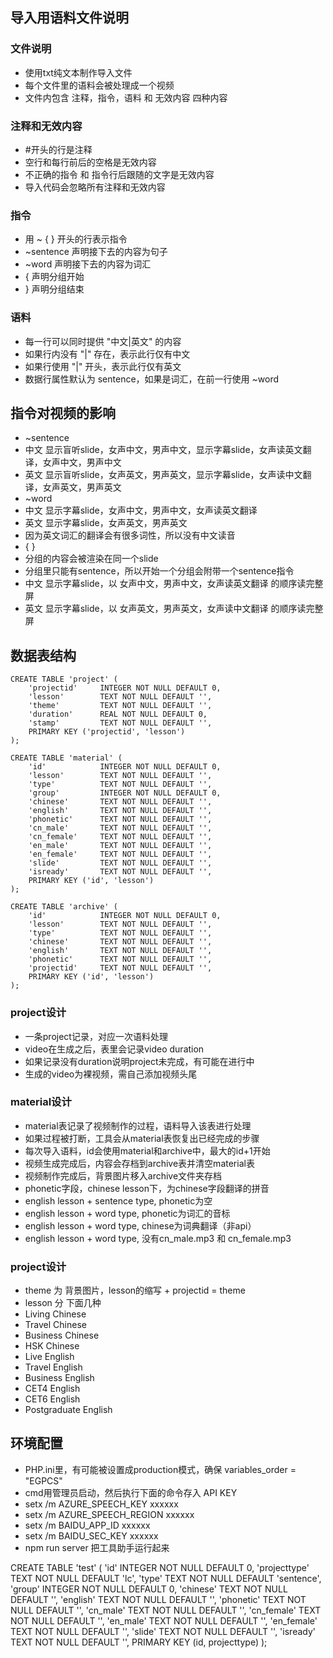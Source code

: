 ## 导入用语料文件说明
### 文件说明
- 使用txt纯文本制作导入文件
- 每个文件里的语料会被处理成一个视频
- 文件内包含 注释，指令，语料 和 无效内容 四种内容

### 注释和无效内容
- #开头的行是注释
- 空行和每行前后的空格是无效内容
- 不正确的指令 和 指令行后跟随的文字是无效内容
- 导入代码会忽略所有注释和无效内容

### 指令
- 用 ~ { } 开头的行表示指令
- ~sentence 声明接下去的内容为句子
- ~word     声明接下去的内容为词汇
- { 声明分组开始
- } 声明分组结束

### 语料
- 每一行可以同时提供 "中文|英文" 的内容
- 如果行内没有 "|" 存在，表示此行仅有中文
- 如果行使用 "|" 开头，表示此行仅有英文
- 数据行属性默认为 sentence，如果是词汇，在前一行使用 ~word

## 指令对视频的影响
- ~sentence
- 中文 显示盲听slide，女声中文，男声中文，显示字幕slide，女声读英文翻译，女声中文，男声中文
- 英文 显示盲听slide，女声英文，男声英文，显示字幕slide，女声读中文翻译，女声英文，男声英文
- ~word
- 中文 显示字幕slide，女声中文，男声中文，女声读英文翻译
- 英文 显示字幕slide，女声英文，男声英文
- 因为英文词汇的翻译会有很多词性，所以没有中文读音
- { } 
- 分组的内容会被渲染在同一个slide
- 分组里只能有sentence，所以开始一个分组会附带一个sentence指令
- 中文 显示字幕slide，以 女声中文，男声中文，女声读英文翻译 的顺序读完整屏
- 英文 显示字幕slide，以 女声英文，男声英文，女声读中文翻译 的顺序读完整屏

## 数据表结构
```
CREATE TABLE 'project' (
    'projectid'     INTEGER NOT NULL DEFAULT 0,
    'lesson'        TEXT NOT NULL DEFAULT '',
    'theme'         TEXT NOT NULL DEFAULT '',
    'duration'      REAL NOT NULL DEFAULT 0,
    'stamp'         TEXT NOT NULL DEFAULT '',
    PRIMARY KEY ('projectid', 'lesson')
);

CREATE TABLE 'material' (
    'id'            INTEGER NOT NULL DEFAULT 0, 
    'lesson'        TEXT NOT NULL DEFAULT '',
    'type'          TEXT NOT NULL DEFAULT '',
    'group'         INTEGER NOT NULL DEFAULT 0,
    'chinese'       TEXT NOT NULL DEFAULT '',
    'english'       TEXT NOT NULL DEFAULT '', 
    'phonetic'      TEXT NOT NULL DEFAULT '', 
    'cn_male'       TEXT NOT NULL DEFAULT '', 
    'cn_female'     TEXT NOT NULL DEFAULT '', 
    'en_male'       TEXT NOT NULL DEFAULT '', 
    'en_female'     TEXT NOT NULL DEFAULT '', 
    'slide'         TEXT NOT NULL DEFAULT '', 
    'isready'       TEXT NOT NULL DEFAULT '',
    PRIMARY KEY ('id', 'lesson')
);

CREATE TABLE 'archive' (
    'id'            INTEGER NOT NULL DEFAULT 0, 
    'lesson'        TEXT NOT NULL DEFAULT '',
    'type'          TEXT NOT NULL DEFAULT '',
    'chinese'       TEXT NOT NULL DEFAULT '',
    'english'       TEXT NOT NULL DEFAULT '', 
    'phonetic'      TEXT NOT NULL DEFAULT '', 
    'projectid'     TEXT NOT NULL DEFAULT '',
    PRIMARY KEY ('id', 'lesson')
);
```
### project设计
- 一条project记录，对应一次语料处理
- video在生成之后，表里会记录video duration
- 如果记录没有duration说明project未完成，有可能在进行中
- 生成的video为裸视频，需自己添加视频头尾

### material设计
- material表记录了视频制作的过程，语料导入该表进行处理
- 如果过程被打断，工具会从material表恢复出已经完成的步骤
- 每次导入语料，id会使用material和archive中，最大的id+1开始
- 视频生成完成后，内容会存档到archive表并清空material表
- 视频制作完成后，背景图片移入archive文件夹存档
- phonetic字段，chinese lesson下，为chinese字段翻译的拼音
- english lesson + sentence type, phonetic为空
- english lesson + word type, phonetic为词汇的音标
- english lesson + word type, chinese为词典翻译（非api）
- english lesson + word type, 没有cn_male.mp3 和 cn_female.mp3

### project设计
- theme 为 背景图片，lesson的缩写 + projectid = theme
- lesson 分 下面几种
- Living Chinese
- Travel Chinese
- Business Chinese
- HSK Chinese
- Live English
- Travel English
- Business English
- CET4 English
- CET6 English
- Postgraduate English

## 环境配置
- PHP.ini里，有可能被设置成production模式，确保 variables_order = "EGPCS"
- cmd用管理员启动，然后执行下面的命令存入 API KEY
- setx /m AZURE_SPEECH_KEY xxxxxx
- setx /m AZURE_SPEECH_REGION xxxxxx
- setx /m BAIDU_APP_ID xxxxxx
- setx /m BAIDU_SEC_KEY xxxxxx
- npm run server 把工具助手运行起来




CREATE TABLE 'test' (
    'id'        INTEGER NOT NULL DEFAULT 0,
    'projecttype'   TEXT NOT NULL DEFAULT 'lc',
    'type'      TEXT NOT NULL DEFAULT 'sentence',
    'group'     INTEGER NOT NULL DEFAULT 0,
    'chinese'   TEXT NOT NULL DEFAULT '',
    'english'   TEXT NOT NULL DEFAULT '', 
    'phonetic'  TEXT NOT NULL DEFAULT '', 
    'cn_male'   TEXT NOT NULL DEFAULT '', 
    'cn_female' TEXT NOT NULL DEFAULT '', 
    'en_male'   TEXT NOT NULL DEFAULT '', 
    'en_female' TEXT NOT NULL DEFAULT '', 
    'slide'     TEXT NOT NULL DEFAULT '', 
    'isready'   TEXT NOT NULL DEFAULT '',
    PRIMARY KEY (id, projecttype)
);

